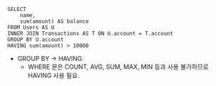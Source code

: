 ```
SELECT 
    name,
    sum(amount) AS balance
FROM Users AS U
INNER JOIN Transactions AS T ON U.account = T.account
GROUP BY U.account
HAVING sum(amount) > 10000
```

- GROUP BY -> HAVING.
  - WHERE 문은 COUNT, AVG, SUM, MAX, MIN 등과 사용 불가하므로 HAVING 사용 필요.
  
